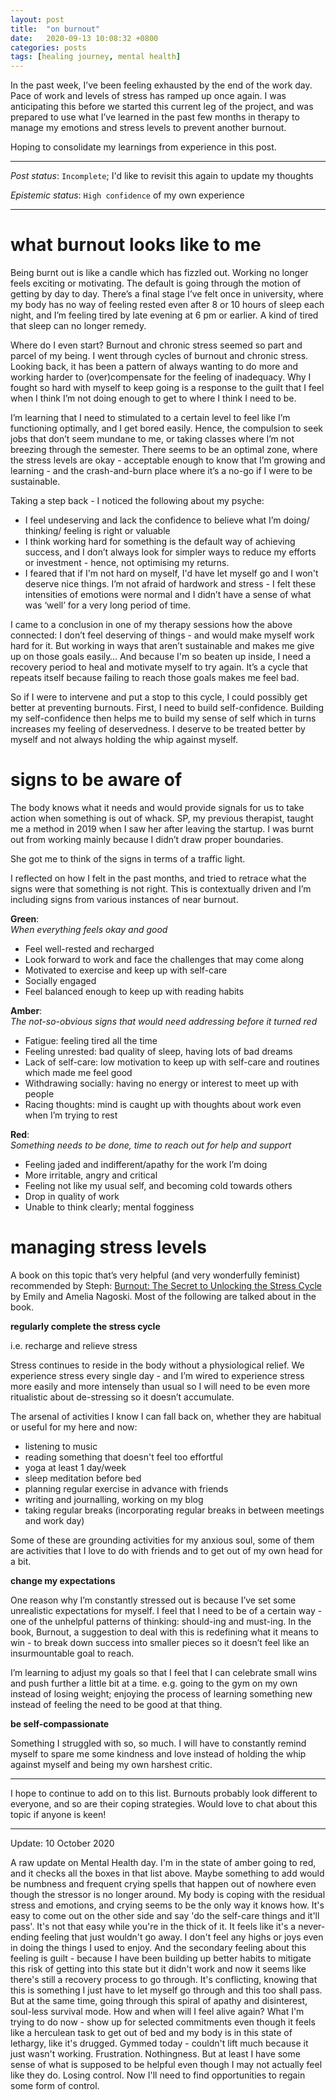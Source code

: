 ```yaml
---
layout: post
title:  "on burnout"
date:   2020-09-13 10:08:32 +0800
categories: posts
tags: [healing journey, mental health]
---
```


In the past week, I’ve been feeling exhausted by the end of the work day.  Pace of work and levels of stress has ramped up once again. I was anticipating this before we started this current leg of the project, and was prepared to use what I’ve learned in the past few months in therapy to manage my emotions and stress levels to prevent another burnout.  

Hoping to consolidate my learnings from experience in this post.
- - - -
_Post status_: `Incomplete`; I'd like to revisit this again to update my thoughts

_Epistemic status_: `High confidence` of my own experience
- - - -
<!--more-->

# what burnout looks like to me 
Being burnt out is like a candle which has fizzled out. Working no longer feels exciting or motivating. The default is going through the motion of getting by day to day. There’s a final stage I’ve felt once in university, where my body has no way of feeling rested even after 8 or 10 hours of sleep each night, and I’m feeling tired by late evening at 6 pm or earlier. A kind of tired that sleep can no longer remedy. 

Where do I even start? Burnout and chronic stress seemed so part and parcel of my being. I went through cycles of burnout and chronic stress. Looking back, it has been a pattern of always wanting to do more and working harder to (over)compensate for the feeling of inadequacy. Why I fought so hard with myself to keep going is a response to the guilt that I feel when I think I’m not doing enough to get to where I think I need to be. 

I’m learning that I need to stimulated to a certain level to feel like I’m functioning optimally, and I get bored easily. Hence, the compulsion to seek jobs that don’t seem mundane to me, or taking classes where I’m not breezing through the semester. There seems to be an optimal zone, where the stress levels are okay - acceptable enough to know that I’m growing and learning - and the crash-and-burn place where it’s a no-go if I were to be sustainable. 
 

Taking a step back - I noticed the following about my psyche:
 
* I feel undeserving and lack the confidence to believe what I’m doing/ thinking/ feeling is right or valuable 
* I think working hard for something is the default way of achieving success, and I don’t always look for simpler ways to reduce my efforts or investment - hence, not optimising my returns. 
* I feared that if I'm not hard on myself, I'd have let myself go and I won't deserve nice things. I’m not afraid of hardwork and stress - I felt these intensities of emotions were normal and I didn’t have a sense of what was ‘well’ for a very long period of time.  

I came to a conclusion in one of my therapy sessions how the above connected: I don’t feel deserving of things - and would make myself work hard for it. But working in ways that aren’t sustainable and makes me give up on those goals easily… And because I'm so beaten up inside, I need a recovery period to heal and motivate myself to try again. It’s a cycle that repeats itself because failing to reach those goals makes me feel bad. 

So if I were to intervene and put a stop to this cycle, I could possibly get better at preventing burnouts. First, I need to build self-confidence. Building my self-confidence then helps me to build my sense of self which in turns increases my feeling of deservedness. I deserve to be treated better by myself and not always holding the whip against myself. 

# signs to be aware of 
The body knows what it needs and would provide signals for us to take action when something is out of whack. SP, my previous therapist, taught me a method in 2019 when I saw her after leaving the startup. I was burnt out from working mainly because I didn’t draw proper boundaries. 

She got me to think of the signs in terms of a traffic light. 

I reflected on how I felt in the past months, and tried to retrace what the signs were that something is not right.  This is contextually driven and I’m including signs from various instances of near burnout. 

**Green**: 
<br>*When everything feels okay and good*

* Feel well-rested and recharged 
* Look forward to work and face the challenges that may come along 
* Motivated to exercise and keep up with self-care
* Socially engaged
* Feel balanced enough to keep up with reading habits   

**Amber**: 
<br>*The not-so-obvious signs that would need addressing before it turned red*

* Fatigue: feeling tired all the time
* Feeling unrested: bad quality of sleep, having lots of bad dreams
* Lack of self-care: low motivation to keep up with self-care and routines which made me feel good
* Withdrawing socially: having no energy or interest to meet up with people
* Racing thoughts: mind is caught up with thoughts about work even when I’m trying to rest  

**Red**: 
<br>*Something needs to be done, time to reach out for help and support*

* Feeling jaded and indifferent/apathy for the work I’m doing
* More irritable, angry and critical
* Feeling not like my usual self, and becoming cold towards others
* Drop in quality of work
* Unable to think clearly; mental fogginess 

# managing stress levels 
A book on this topic that’s very helpful (and very wonderfully feminist) recommended by Steph: [Burnout: The Secret to Unlocking the Stress Cycle](https://bookshop.org/books/burnout-the-secret-to-unlocking-the-stress-cycle/9781984818324) by Emily and Amelia Nagoski. Most of the following are talked about in the book.

**regularly complete the stress cycle**

i.e. recharge and relieve stress

Stress continues to reside in the body without a physiological relief. We experience stress every single day - and I’m wired to experience stress more easily and more intensely than usual so I will need to be even more ritualistic about de-stressing so it doesn’t accumulate. 
 
The arsenal of activities I know I can fall back on, whether they are habitual or useful for my here and now: 

* listening to music
* reading something that doesn't feel too effortful
* yoga at least 1 day/week
* sleep meditation before bed 
* planning regular exercise in advance with friends
* writing and journalling, working on my blog
* taking regular breaks (incorporating regular breaks in between meetings and work day) 

Some of these are grounding activities for my anxious soul, some of them are activities that I love to do with friends and to get out of my own head for a bit. 

**change my expectations**

One reason why I’m constantly stressed out is because I’ve set some unrealistic expectations for myself. I feel that I need to be of a certain way - one of the unhelpful patterns of thinking: should-ing and must-ing. In the book, Burnout, a suggestion to deal with this is redefining what it means to win - to break down success into smaller pieces so it doesn’t feel like an insurmountable goal to reach. 

I’m learning to adjust my goals so that I feel that I can celebrate small wins and push further a little bit at a time. e.g. going to the gym on my own instead of losing weight; enjoying the process of learning something new instead of feeling the need to be good at that thing.

**be self-compassionate**

Something I struggled with so, so much. I will have to constantly remind myself to spare me some kindness and love instead of holding the whip against myself and being my own harshest critic. 
- - - 
I hope to continue to add on to this list. Burnouts probably look different to everyone, and so are their coping strategies. Would love to chat about this topic if anyone is keen!

--- 

Update: 10 October 2020 

A raw update on Mental Health day. I'm in the state of amber going to red, and it checks all the boxes in that list above. Maybe something to add would be numbness and frequent crying spells that happen out of nowhere even though the stressor is no longer around. My body is coping with the residual stress and emotions, and crying seems to be the only way it knows how. It's easy to come out on the other side and say 'do the self-care things and it'll pass'. It's not that easy while you're in the thick of it. It feels like it's a never-ending feeling that just wouldn't go away. I don't feel any highs or joys even in doing the things I used to enjoy. And the secondary feeling about this feeling is guilt - because I have been building up better habits to mitigate this risk of getting into this state but it didn't work and now it seems like there's still a recovery process to go through. It's conflicting, knowing that this is something I just have to let myself go through and this too shall pass. But at the same time, going through this spiral of apathy and disinterest, soul-less survival mode. How and when will I feel alive again? What I'm trying to do now - show up for selected commitments even though it feels like a herculean task to get out of bed and my body is in this state of lethargy, like it's drugged. Gymmed today - couldn't lift much because it just wasn't working. Frustration. Nothingness. But at least I have some sense of what is supposed to be helpful even though I may not actually feel like they do. Losing control. Now I'll need to find opportunities to regain some form of control. 